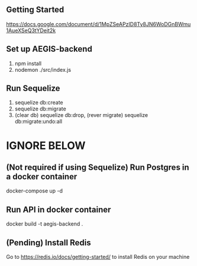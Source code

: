 ## Getting Started
https://docs.google.com/document/d/1MpZSeAPzID8Ty8JN6WoDGnBWmu1AueXSeQ3tYDeit2k

## Set up AEGIS-backend
1. npm install
2. nodemon ./src/index.js

## Run Sequelize

1. sequelize db:create
2. sequelize db:migrate
3. (clear db) sequelize db:drop, (rever migrate) sequelize db:migrate:undo:all

# IGNORE BELOW
## (Not required if using Sequelize) Run Postgres in a docker container

docker-compose up -d

## Run API in docker container

docker build -t aegis-backend .

## (Pending) Install Redis

Go to https://redis.io/docs/getting-started/ to install Redis on your machine